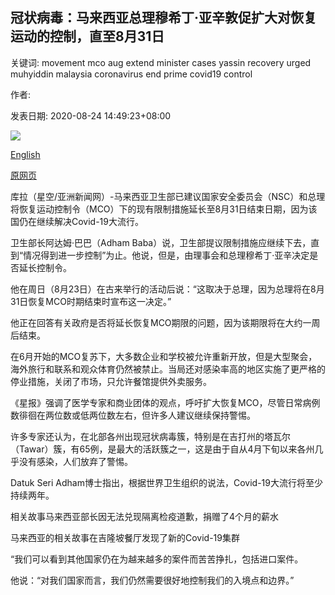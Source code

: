 ## 冠状病毒：马来西亚总理穆希丁·亚辛敦促扩大对恢复运动的控制，直至8月31日

关键词: movement mco aug extend minister cases yassin recovery urged muhyiddin malaysia coronavirus end prime covid19 control

作者: 

发表日期: 2020-08-24 14:49:23+08:00

![](https://www.straitstimes.com/sites/default/files/styles/x_large/public/articles/2020/08/24/af_kl_240820.jpg?itok=hLm2y0lr)

[English](Coronavirus%3A%20Malaysia%20PM%20Muhyiddin%20Yassin%20urged%20to%20extend%20recovery%20movement%20control%20beyond%20Aug%2031.md)

[原网页](https://www.straitstimes.com/asia/se-asia/coronavirus-malaysia-pm-muhyiddin-yassin-urged-to-extend-recovery-movement-control)

库拉（星空/亚洲新闻网）-马来西亚卫生部已建议国家安全委员会（NSC）和总理将恢复运动控制令（MCO）下的现有限制措施延长至8月31日结束日期，因为该国仍在继续解决Covid-19大流行。

卫生部长阿达姆·巴巴（Adham Baba）说，卫生部提议限制措施应继续下去，直到“情况得到进一步控制”为止。他说，但是，由理事会和总理穆希丁·亚辛决定是否延长控制令。

他在周日（8月23日）在古来举行的活动后说：“这取决于总理，因为总理将在8月31日恢复MCO时期结束时宣布这一决定。”

他正在回答有关政府是否将延长恢复MCO期限的问题，因为该期限将在大约一周后结束。

在6月开始的MCO复苏下，大多数企业和学校被允许重新开放，但是大型聚会，海外旅行和联系和观众体育仍然被禁止。当局还对感染率高的地区实施了更严格的停业措施，关闭了市场，只允许餐馆提供外卖服务。

《星报》强调了医学专家和商业团体的观点，呼吁扩大恢复MCO，尽管日常病例数徘徊在两位数或低两位数左右，但许多人建议继续保持警惕。

许多专家还认为，在北部各州出现冠状病毒簇，特别是在吉打州的塔瓦尔（Tawar）簇，有65例，是最大的活跃簇之一，这是由于自从4月下旬以来各州几乎没有感染，人们放弃了警惕。

Datuk Seri Adham博士指出，根据世界卫生组织的说法，Covid-19大流行将至少持续两年。

相关故事马来西亚部长因无法兑现隔离检疫道歉，捐赠了4个月的薪水

马来西亚的相关故事在吉隆坡餐厅发现了新的Covid-19集群

“我们可以看到其他国家仍在为越来越多的案件而苦苦挣扎，包括进口案件。

他说：“对我们国家而言，我们仍然需要很好地控制我们的入境点和边界。”